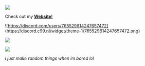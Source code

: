 [<img src="https://capsule-render.vercel.app/api?type=waving&color=gradient&height=200&section=header&text=Thijke&fontSize=80&fontAlignY=35&animation=twinkling&fontColor=gradient"/> </a> ](https://capsule-render.vercel.app/api?type=waving&color=gradient&height=200&section=header&text=Hi,+Im+Thijke&fontSize=80&fontAlignY=35&animation=twinkling&fontColor=gradient)

Check out my [**Website!**](https://thijke.nl)

![https://discord.com/users/765529614247657472](https://discord.c99.nl/widget/theme-1/765529614247657472.png)

![](https://github-readme-stats.vercel.app/api?username=Thijke&show_icons=true&include_all_commits=true&theme=tokyonight&border_radius=10)

![](https://github-readme-stats.vercel.app/api/top-langs/?username=Thijke&layout=compact&theme=tokyonight&border_radius=10&langs_count=4)

*i just make random things when im bored lol*
